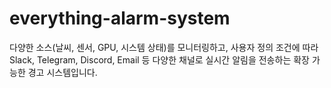 # everything-alarm-system
다양한 소스(날씨, 센서, GPU, 시스템 상태)를 모니터링하고, 사용자 정의 조건에 따라 Slack, Telegram, Discord, Email 등 다양한 채널로 실시간 알림을 전송하는 확장 가능한 경고 시스템입니다.
